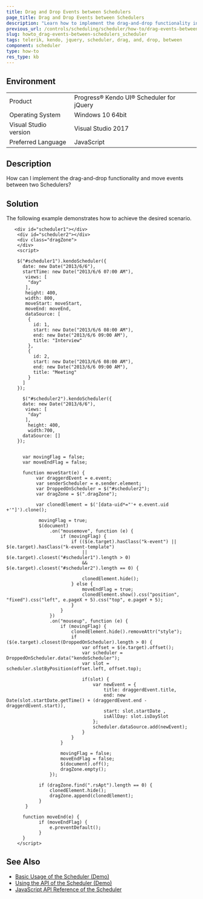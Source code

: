 ```yaml
---
title: Drag and Drop Events between Schedulers
page_title: Drag and Drop Events between Schedulers 
description: "Learn how to implement the drag-and-drop functionality in a Kendo UI for jQuery Scheduler widget."
previous_url: /controls/scheduling/scheduler/how-to/drag-events-between-schedulers, /controls/scheduling/scheduler/how-to/interaction/drag-events-between-schedulers
slug: howto_drag-events-between-schedulers_scheduler
tags: telerik, kendo, jquery, scheduler, drag, and, drop, between 
component: scheduler
type: how-to
res_type: kb
---
```


## Environment

<table>
 <tr>
  <td>Product</td>
  <td>Progress® Kendo UI® Scheduler for jQuery</td>
 </tr>
 <tr>
  <td>Operating System</td>
  <td>Windows 10 64bit</td>
 </tr>
 <tr>
  <td>Visual Studio version</td>
  <td>Visual Studio 2017</td>
 </tr>
 <tr>
  <td>Preferred Language</td>
  <td>JavaScript</td>
 </tr>
</table>

## Description

How can I implement the drag-and-drop functionality and move events between two Schedulers?

## Solution

The following example demonstrates how to achieve the desired scenario.

```dojo
   <div id="scheduler1"></div>
    <div id="scheduler2"></div>
    <div class="dragZone">
    </div>
    <script>

    $("#scheduler1").kendoScheduler({
      date: new Date("2013/6/6"),
      startTime: new Date("2013/6/6 07:00 AM"),
       views: [
        "day"
       ],
       height: 400,
       width: 800,
       moveStart: moveStart,
       moveEnd: moveEnd,
       dataSource: [
        {
          id: 1,
          start: new Date("2013/6/6 08:00 AM"),
          end: new Date("2013/6/6 09:00 AM"),
          title: "Interview"
        },
        {
          id: 2,
          start: new Date("2013/6/6 08:00 AM"),
          end: new Date("2013/6/6 09:00 AM"),
          title: "Meeting"
        }
      ]
    });

      $("#scheduler2").kendoScheduler({
      date: new Date("2013/6/6"),
       views: [
        "day"
       ],
        height: 400,
        width:700,
      dataSource: []
    });


      var movingFlag = false;
      var moveEndFlag = false;

      function moveStart(e) {
           var draggerdEvent = e.event;
           var senderScheduler = e.sender.element;
           var DroppedOnScheduler = $("#scheduler2");
           var dragZone = $(".dragZone");

           var clonedElement = $('[data-uid*="'+ e.event.uid +'"]').clone();

            movingFlag = true;
            $(document)
                .on("mousemove", function (e) {
                    if (movingFlag) {
                        if (($(e.target).hasClass("k-event") || $(e.target).hasClass("k-event-template")
                            || $(e.target).closest("#scheduler1").length > 0)
                            && $(e.target).closest("#scheduler2").length == 0) {

                            clonedElement.hide();
                        } else {
                            moveEndFlag = true;
                            clonedElement.show().css("position", "fixed").css("left", e.pageX + 5).css("top", e.pageY + 5);
                        }
                    }
                })
                .on("mouseup", function (e) {
                    if (movingFlag) {
                        clonedElement.hide().removeAttr("style");
                        if ($(e.target).closest(DroppedOnScheduler).length > 0) {
                            var offset = $(e.target).offset();
                            var scheduler = DroppedOnScheduler.data("kendoScheduler");
                            var slot = scheduler.slotByPosition(offset.left, offset.top);

                            if(slot) {
                                var newEvent = {
                                    title: draggerdEvent.title,
                                    end: new Date(slot.startDate.getTime() + (draggerdEvent.end - draggerdEvent.start)),
                                    start: slot.startDate ,
                                    isAllDay: slot.isDaySlot
                                };
                                scheduler.dataSource.add(newEvent);
                            }
                        }
                    }

                    movingFlag = false;
                    moveEndFlag = false;
                    $(document).off();
                    dragZone.empty();
                });

            if (dragZone.find(".rsApt").length == 0) {
                clonedElement.hide();
                dragZone.append(clonedElement);
            }
       }

      function moveEnd(e) {
            if (moveEndFlag) {
                e.preventDefault();
            }
      }
    </script>

```

## See Also

* [Basic Usage of the Scheduler (Demo)](https://demos.telerik.com/kendo-ui/scheduler/index)
* [Using the API of the Scheduler (Demo)](https://demos.telerik.com/kendo-ui/scheduler/api)
* [JavaScript API Reference of the Scheduler](/api/javascript/ui/scheduler)
